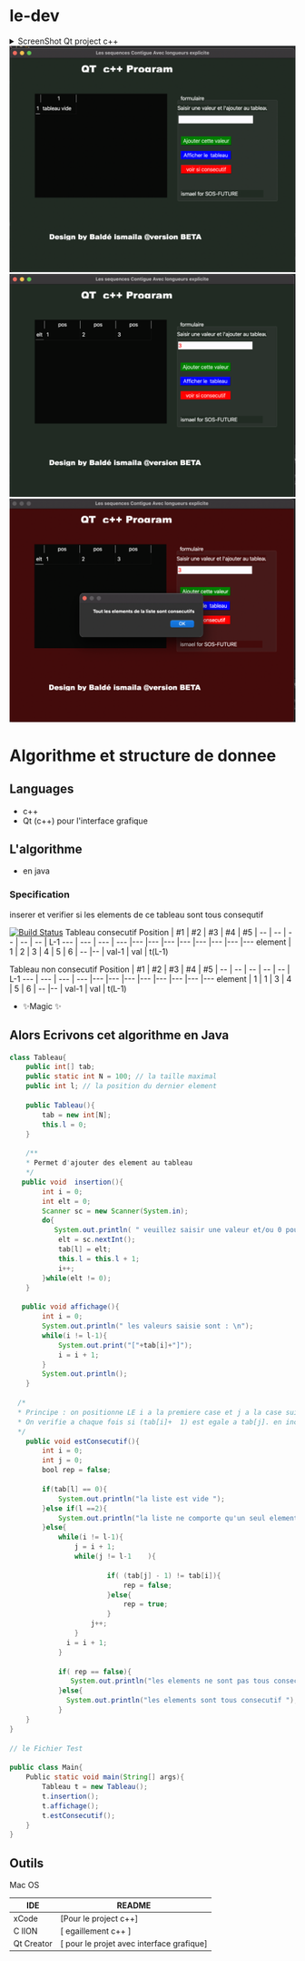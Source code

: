 # le-dev
<details>
  <summary>ScreenShot Qt project c++</summary> 
  </details>
  <img src="./presentation/capture/1.png" name="image-name">
  <img src="./presentation/capture/2.png" name="image-name">
  <img src="./presentation/capture/3.png" name="image-name">

# Algorithme et structure de donnee 
## Languages
 * c++ 
 * Qt (c++) pour l'interface grafique 
## L'algorithme 
 * en java 
### Specification
inserer et verifier si les elements de ce tableau sont tous consequtif

[![Build Status](https://travis-ci.org/joemccann/dillinger.svg?branch=master)](https://pabiosoft.com)
Tableau consecutif
Position | #1 | #2 | #3 | #4 | #5 | -- | -- | -- | -- | -- | L-1
--- | --- | --- | --- |--- |--- |--- |--- |--- |--- |--- |---
element | 1 | 2 | 3 | 4 | 5 | 6 | -- |-- | val-1 | val | t(L-1)

Tableau non consecutif
Position | #1 | #2 | #3 | #4 | #5 | -- | -- | -- | -- | -- | L-1
--- | --- | --- | --- |--- |--- |--- |--- |--- |--- |--- |---
element | 1 | 1 | 3 | 4 | 5 | 6 | -- |-- | val-1 | val | t(L-1)

- ✨Magic ✨


## Alors Ecrivons  cet algorithme en Java 
```java
class Tableau{
    public int[] tab;
    public static int N = 100; // la taille maximal
    public int l; // la position du dernier element 
    
    public Tableau(){
        tab = new int[N];
        this.l = 0;
    }
    
    /**
    * Permet d'ajouter des element au tableau
    */
   public void  insertion(){
        int i = 0;
        int elt = 0;
        Scanner sc = new Scanner(System.in);
        do{
           System.out.println( " veuillez saisir une valeur et/ou 0 pour terminer");
            elt = sc.nextInt();
            tab[l] = elt;
            this.l = this.l + 1;
            i++;
        }while(elt != 0);
    }
    
   public void affichage(){
        int i = 0;
        System.out.println(" les valeurs saisie sont : \n");
        while(i != l-1){
            System.out.print("["+tab[i]+"]");
            i = i + 1;
        }
        System.out.println();
    }
    
  /*
  * Principe : on positionne LE i a la premiere case et j a la case suivante
  * On verifie a chaque fois si (tab[i]+  1) est egale a tab[j]. en incrementant  les deux  compteurs
  */
    public void estConsecutif(){
        int i = 0;
        int j = 0;
        bool rep = false;
        
        if(tab[l] == 0){
            System.out.println("la liste est vide ");
        }else if(l ==2){
            System.out.println("la liste ne comporte qu'un seul element ");
        }else{
            while(i != l-1){
                j = i + 1;
                while(j != l-1    ){
                    
                        if( (tab[j] - 1) != tab[i]){
                            rep = false;
                        }else{
                            rep = true;
                        }
                    j++;
                }
              i = i + 1;
            }
           
            if( rep == false){
               System.out.println("les elements ne sont pas tous consecutif ");
            }else{
              System.out.println("les elements sont tous consecutif ");
            }
    }
}
     
// le Fichier Test

public class Main{
    Public static void main(String[] args){
        Tableau t = new Tableau();
        t.insertion();
        t.affichage();
        t.estConsecutif();
    }
}
```
## Outils
Mac OS 

| IDE | README |
| ------ | ------ |
| xCode | [Pour le project c++] |
| C lION | [ egaillement c++ ] |
| Qt Creator | [ pour le projet avec interface grafique] |
